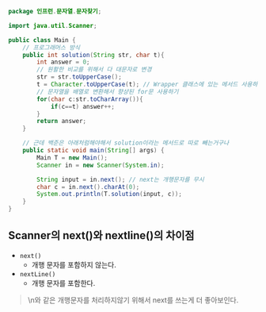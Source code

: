 ```java
package 인프런.문자열.문자찾기;

import java.util.Scanner;

public class Main {
    // 프로그래머스 방식
    public int solution(String str, char t){
        int answer = 0;
        // 원활한 비교를 위해서 다 대문자로 변경
        str = str.toUpperCase();
        t = Character.toUpperCase(t); // Wrapper 클래스에 있는 메서드 사용하기
        // 문자열을 배열로 변환해서 향샹된 for문 사용하기
        for(char c:str.toCharArray()){
            if(c==t) answer++;
        }
        return answer;
    }

    // 근데 백준은 아래처럼해야해서 solution이라는 메서드로 따로 빼는거구나
    public static void main(String[] args) {
        Main T = new Main();
        Scanner in = new Scanner(System.in);

        String input = in.next(); // next는 개행문자를 무시
        char c = in.next().charAt(0);
        System.out.println(T.solution(input, c));
    }
}
```
## Scanner의 next()와 nextline()의 차이점
- `next()`
  - 개행 문자를 포함하지 않는다.
- `nextLine()`
  - 개행 문자를 포함한다.

> \n와 같은 개행문자를 처리하지않기 위해서 next를 쓰는게 더 좋아보인다.